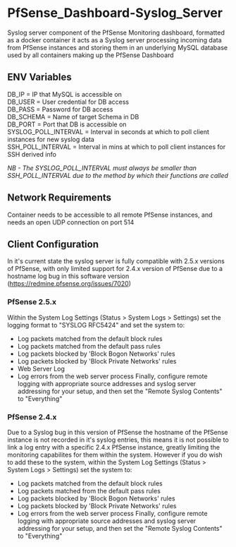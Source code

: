 # PfSense_Dashboard-Syslog_Server
Syslog server component of the PfSense Monitoring dashboard, formatted as a docker container it acts as a Syslog server processing incoming data from PfSense instances and storing them in an underlying MySQL database used by all containers making up the PfSense Dashboard
  
## ENV Variables  
DB_IP = IP that MySQL is accessible on  
DB_USER = User credential for DB access  
DB_PASS = Password for DB access  
DB_SCHEMA = Name of target Schema in DB  
DB_PORT = Port that DB is accessible on  
SYSLOG_POLL_INTERVAL = Interval in seconds at which to poll client instances for new syslog data  
SSH_POLL_INTERVAL = Interval in mins at which to poll client instances for SSH derived info  
  
*NB - The SYSLOG_POLL_INTERVAL must always be smaller than SSH_POLL_INTERVAL due to the method by which their functions are called*
  
## Network Requirements
Container needs to be accessible to all remote PfSense instances, and needs an open UDP connection on port 514
  
## Client Configuration
In it's current state the syslog server is fully compatible with 2.5.x versions of PfSense, with only limited support for 2.4.x version of PfSense due to a hostname log bug in this software version (https://redmine.pfsense.org/issues/7020)  
### PfSense 2.5.x
Within the System Log Settings (Status > System Logs > Settings) set the logging format to "SYSLOG RFC5424" and set the system to:  
  - Log packets matched from the default block rules 
  - Log packets matched from the default pass rules
  - Log packets blocked by 'Block Bogon Networks' rules
  - Log packets blocked by 'Block Private Networks' rules
  - Web Server Log
  - Log errors from the web server process
Finally, configure remote logging with appropriate source addresses and syslog server addressing for your setup, and then set the "Remote Syslog Contents" to "Everything"  
### PfSense 2.4.x
Due to a Syslog bug in this version of PfSense the hostname of the PfSense instance is not recorded in it's syslog entries, this means it is not possible to link a log entry with a specific 2.4.x PfSense instance, greatly limiting the monitoring capabilites for them within the system.
However if you do wish to add these to the system, within the System Log Settings (Status > System Logs > Settings) set the system to:  
  - Log packets matched from the default block rules 
  - Log packets matched from the default pass rules
  - Log packets blocked by 'Block Bogon Networks' rules
  - Log packets blocked by 'Block Private Networks' rules
  - Log errors from the web server process
Finally, configure remote logging with appropriate source addresses and syslog server addressing for your setup, and then set the "Remote Syslog Contents" to "Everything"  
